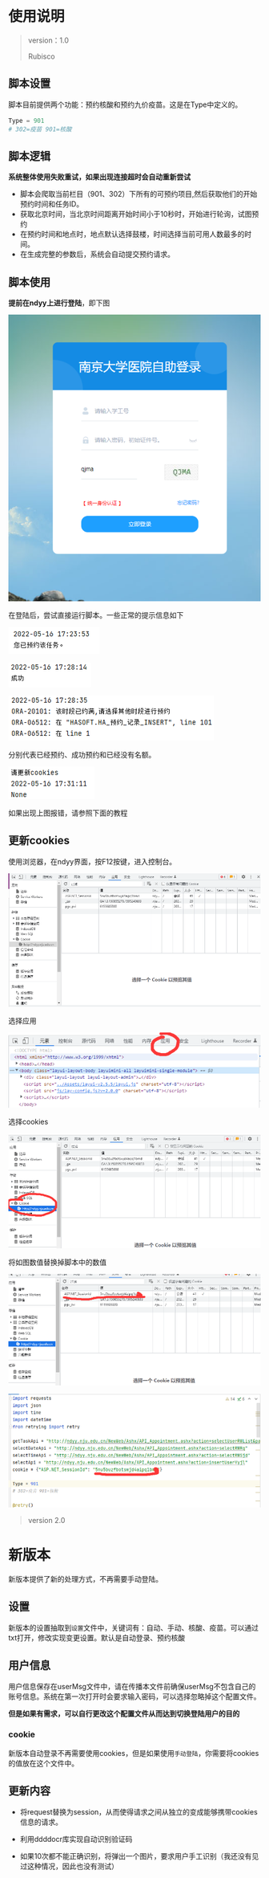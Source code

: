 # 使用说明

> version：1.0
>
> Rubisco

## 脚本设置

脚本目前提供两个功能：预约核酸和预约九价疫苗。这是在Type中定义的。

```Python
Type = 901
# 302=疫苗 901=核酸
```

## 脚本逻辑

**系统整体使用失败重试，如果出现连接超时会自动重新尝试**

- 脚本会爬取当前栏目（901、302）下所有的可预约项目,然后获取他们的开始预约时间和任务ID。
- 获取北京时间，当北京时间距离开始时间小于10秒时，开始进行轮询，试图预约
- 在预约时间和地点时，地点默认选择鼓楼，时间选择当前可用人数最多的时间。
- 在生成完整的参数后，系统会自动提交预约请求。

## 脚本使用

**提前在ndyy上进行登陆**，即下图

![](Readme.assets/QQ%E6%88%AA%E5%9B%BE20220516172625.png)

在登陆后，尝试直接运行脚本。一些正常的提示信息如下

![](Readme.assets/QQ%E6%88%AA%E5%9B%BE20220516172758.png)

![QQ截图20220516172819](Readme.assets/QQ%E6%88%AA%E5%9B%BE20220516172819.png)

![QQ截图20220516172845](Readme.assets/QQ%E6%88%AA%E5%9B%BE20220516172845.png)

分别代表已经预约、成功预约和已经没有名额。

![](Readme.assets/QQ%E6%88%AA%E5%9B%BE20220516173127.png)

如果出现上图报错，请参照下面的教程

## 更新cookies

使用浏览器，在ndyy界面，按F12按键，进入控制台。

![](Readme.assets/QQ%E6%88%AA%E5%9B%BE20220516173324.png)

选择应用

![](Readme.assets/QQ%E6%88%AA%E5%9B%BE20220516173405.png)

选择cookies

![](Readme.assets/QQ%E6%88%AA%E5%9B%BE20220516173425.png)

将如图数值替换掉脚本中的数值

![](Readme.assets/QQ%E6%88%AA%E5%9B%BE20220516173446.png)

![](Readme.assets/QQ%E6%88%AA%E5%9B%BE20220516173616.png)

> version 2.0

# 新版本

新版本提供了新的处理方式，不再需要手动登陆。

## 设置

新版本的设置抽取到`设置`文件中，关键词有：自动、手动、核酸、疫苗。可以通过txt打开，修改实现变更设置。默认是自动登录、预约核酸

## 用户信息

用户信息保存在userMsg文件中，请在传播本文件前确保userMsg不包含自己的账号信息。系统在第一次打开时会要求输入密码，可以选择忽略掉这个配置文件。

**但是如果有需求，可以自行更改这个配置文件从而达到切换登陆用户的目的**

### cookie

新版本自动登录不再需要使用cookies，但是如果使用`手动登陆`，你需要将cookies的值放在这个文件中。

## 更新内容

- 将request替换为session，从而使得请求之间从独立的变成能够携带cookies信息的请求。

- 利用ddddocr库实现自动识别验证码

- 如果10次都不能正确识别，将弹出一个图片，要求用户手工识别（我还没有见过这种情况，因此也没有测试）



